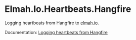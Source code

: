 # Elmah.Io.Heartbeats.Hangfire

Logging heartbeats from Hangfire to [elmah.io](https://elmah.io/).

Documentation: [Logging heartbeats from Hangfire](https://docs.elmah.io/logging-heartbeats-from-hangfire/)
